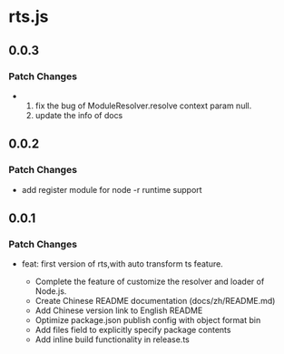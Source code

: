 # rts.js

## 0.0.3

### Patch Changes

- 1. fix the bug of ModuleResolver.resolve context param null.
  2. update the info of docs

## 0.0.2

### Patch Changes

- add register module for node -r runtime support

## 0.0.1

### Patch Changes

- feat: first version of rts,with auto transform ts feature.

  - Complete the feature of customize the resolver and loader of Node.js.
  - Create Chinese README documentation (docs/zh/README.md)
  - Add Chinese version link to English README
  - Optimize package.json publish config with object format bin
  - Add files field to explicitly specify package contents
  - Add inline build functionality in release.ts
